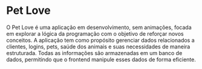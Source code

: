 # Pet Love

O Pet Love é uma aplicação em desenvolvimento, sem animações, focada em explorar a lógica da programação com o objetivo de reforçar novos conceitos. A aplicação tem como propósito gerenciar dados relacionados a clientes, logins, pets, saúde dos animais e suas necessidades de maneira estruturada. Todas as informações são armazenadas em um banco de dados, permitindo que o frontend manipule esses dados de forma eficiente.

